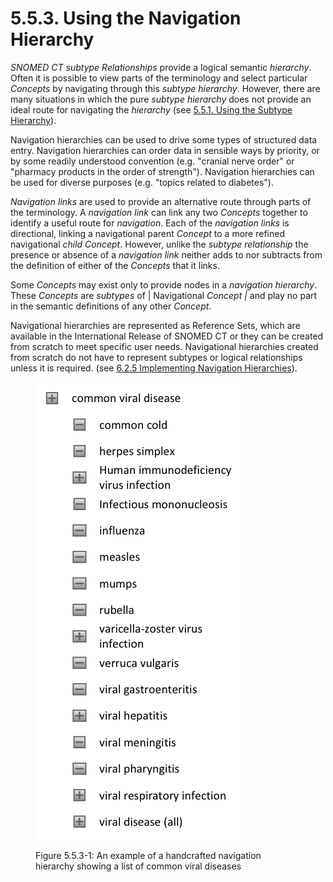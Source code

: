 # 5.5.3. Using the Navigation Hierarchy

_SNOMED CT subtype Relationships_ provide a logical semantic _hierarchy_. Often it is possible to view parts of the terminology and select particular _Concepts_ by navigating through this _subtype hierarchy_. However, there are many situations in which the pure _subtype hierarchy_ does not provide an ideal route for navigating the _hierarchy_ (see [5.5.1. Using the Subtype Hierarchy](5.5.1.-Using-the-Subtype-Hierarchy_33490669.html)). 

Navigation hierarchies can be used to drive some types of structured data entry. Navigation hierarchies can order data in sensible ways by priority, or by some readily understood convention (e.g. "cranial nerve order" or "pharmacy products in the order of strength"). Navigation hierarchies can be used for diverse purposes (e.g. "topics related to diabetes"). 

_Navigation links_ are used to provide an alternative route through parts of the terminology. A _navigation link_ can link any two _Concepts_ together to identify a useful route for _navigation_. Each of the _navigation links_ is directional, linking a navigational parent _Concept_ to a more refined navigational _child Concept_. However, unlike the _subtype relationship_ the presence or absence of a _navigation link_ neither adds to nor subtracts from the definition of either of the _Concepts_ that it links. 

Some _Concepts_ may exist only to provide nodes in a _navigation hierarchy_. These _Concepts_ are _subtypes_ of | Navigational _Concept_ _|_ and play no part in the semantic definitions of any other _Concept_. 

Navigational hierarchies are represented as Reference Sets, which are available in the International Release of SNOMED CT or they can be created from scratch to meet specific user needs. Navigational hierarchies created from scratch do not have to represent subtypes or logical relationships unless it is required. (see [6.2.5 Implementing Navigation Hierarchies](/pages/createpage.action?spaceKey=DOCTSG&title=6.2.5+Implementing+Navigation+Hierarchies)). 

<figure><img src="../../images/52170526.png" alt="" title=""><figcaption><p>Figure 5.5.3-1: An example of a handcrafted navigation hierarchy showing a list of common viral diseases</p></figcaption></figure>

